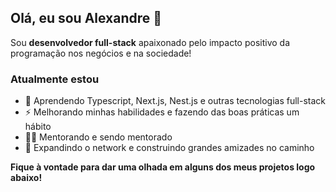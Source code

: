 ## Olá, eu sou Alexandre 👋
Sou **desenvolvedor full-stack** apaixonado pelo impacto positivo da programação nos negócios e na sociedade!

### Atualmente estou
- 🌱 Aprendendo Typescript, Next.js, Nest.js e outras tecnologias full-stack
- ⚡ Melhorando minhas habilidades e fazendo das boas práticas um hábito
- 👩‍🏫 Mentorando e sendo mentorado
- 💬 Expandindo o network e construindo grandes amizades no caminho

**Fique à vontade para dar uma olhada em alguns dos meus projetos logo abaixo!** 
